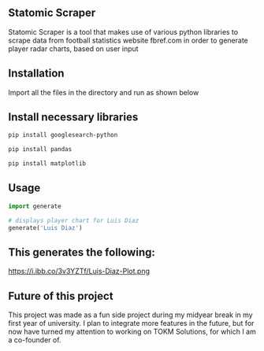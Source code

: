 ## Statomic Scraper

Statomic Scraper is a tool that makes use of various python libraries to scrape data from
football statistics website fbref.com in order to generate player radar charts, based on user input

## Installation

Import all the files in the directory and run as shown below

## Install necessary libraries

```bash
pip install googlesearch-python
```

```bash
pip install pandas
```

```bash
pip install matplotlib
```

## Usage

```python
import generate

# displays player chart for Luis Diaz
generate('Luis Diaz')
```

## This generates the following:
https://i.ibb.co/3v3YZTf/Luis-Diaz-Plot.png

## Future of this project

This project was made as a fun side project during my midyear break in my first year of university.
I plan to integrate more features in the future, but for now have turned my attention to working
on TOKM Solutions, for which I am a co-founder of.
